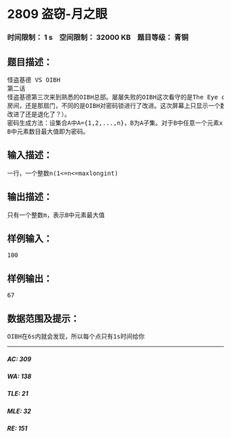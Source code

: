 # 2809 盗窃-月之眼   
### 时间限制： 1 s&nbsp;&nbsp;&nbsp;&nbsp;空间限制： 32000 KB&nbsp;&nbsp;&nbsp;&nbsp;题目等级： 青铜  
## 题目描述：  

<pre>
怪盗基德 VS OIBH  
第二话
怪盗基德第三次来到熟悉的OIBH总部。屡屡失败的OIBH这次看守的是The Eye of Moon。还是那个  
房间，还是那扇门，不同的是OIBH对密码锁进行了改进。这次屏幕上只显示一个数n(基德：这是  
改进了还是退化了？）。  
密码生成方法：设集合A中A={1,2,...,n}，B为A子集。对于B中任意一个元素x，2x均不在集合B中。  
B中元素数目最大值即为密码。
</pre>
  
  
## 输入描述：  

<pre>
一行，一个整数n(1<=n<=maxlongint)
</pre>
  
  
## 输出描述：  

<pre>
只有一个整数m，表示B中元素最大值
</pre>
  
  
## 样例输入：  

<pre>
100
</pre>
  
  
## 样例输出：  

<pre>
67
</pre>
  
  
## 数据范围及提示：  

<pre>
OIBH在6s内就会发现，所以每个点只有1s时间给你
</pre>
  
  
***  

##### AC: 309  
##### WA: 138  
##### TLE: 21  
##### MLE: 32  
##### RE: 151  
